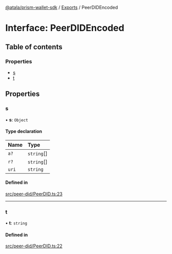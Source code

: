 [@atala/prism-wallet-sdk](../README.md) / [Exports](../modules.md) / PeerDIDEncoded

# Interface: PeerDIDEncoded

## Table of contents

### Properties

- [s](PeerDIDEncoded.md#s)
- [t](PeerDIDEncoded.md#t)

## Properties

### s

• **s**: `Object`

#### Type declaration

| Name | Type |
| :------ | :------ |
| `a?` | `string`[] |
| `r?` | `string`[] |
| `uri` | `string` |

#### Defined in

[src/peer-did/PeerDID.ts:23](https://github.com/hyperledger/identus-edge-agent-sdk-ts/blob/382b1c7b46001b3d4171eaa2010aa8f9482d27e8/src/peer-did/PeerDID.ts#L23)

___

### t

• **t**: `string`

#### Defined in

[src/peer-did/PeerDID.ts:22](https://github.com/hyperledger/identus-edge-agent-sdk-ts/blob/382b1c7b46001b3d4171eaa2010aa8f9482d27e8/src/peer-did/PeerDID.ts#L22)
